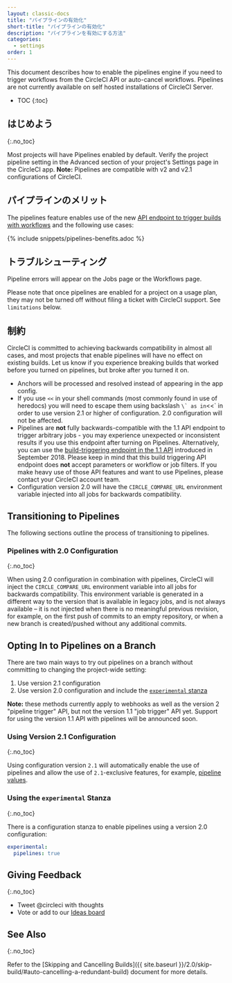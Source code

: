 ```yaml
---
layout: classic-docs
title: "パイプラインの有効化"
short-title: "パイプラインの有効化"
description: "パイプラインを有効にする方法"
categories:
  - settings
order: 1
---
```


This document describes how to enable the pipelines engine if you need to trigger workflows from the CircleCI API or auto-cancel workflows. Pipelines are not currently available on self hosted installations of CircleCI Server.

* TOC
{:toc}

## はじめよう
{:.no_toc}

Most projects will have Pipelines enabled by default. Verify the project pipeline setting in the Advanced section of your project's Settings page in the CircleCI app. **Note:** Pipelines are compatible with v2 and v2.1 configurations of CircleCI.

## パイプラインのメリット

The pipelines feature enables use of the new [API endpoint to trigger builds with workflows](https://circleci.com/docs/api/#trigger-a-new-build-by-project-preview) and the following use cases:

{% include snippets/pipelines-benefits.adoc %}

## トラブルシューティング

Pipeline errors will appear on the Jobs page or the Workflows page.

Please note that once pipelines are enabled for a project on a usage plan, they may not be turned off without filing a ticket with CircleCI support. See `limitations` below.

## 制約
CircleCI is committed to achieving backwards compatibility in almost all cases, and most projects that enable pipelines will have no effect on existing builds. Let us know if you experience breaking builds that worked before you turned on pipelines, but broke after you turned it on.

- Anchors will be processed and resolved instead of appearing in the app config.
- If you use `<<` in your shell commands (most commonly found in use of heredocs) you will need to escape them using backslash ``\` as in``\<<` in order to use version 2.1 or higher of configuration. 2.0 configuration will not be affected.
- Pipelines are **not** fully backwards-compatible with the 1.1 API endpoint to trigger arbitrary jobs - you may experience unexpected or inconsistent results if you use this endpoint after turning on Pipelines. Alternatively, you can use the [build-triggering endpoint in the 1.1 API](https://circleci.com/docs/api/#trigger-a-new-build-by-project-preview) introduced in September 2018. Please keep in mind that this build triggering API endpoint does **not** accept parameters or workflow or job filters. If you make heavy use of those API features and want to use Pipelines, please contact your CircleCI account team.
- Configuration version 2.0 will have the `CIRCLE_COMPARE_URL` environment variable injected into all jobs for backwards compatibility.

## Transitioning to Pipelines

The following sections outline the process of transitioning to pipelines.

### Pipelines with 2.0 Configuration
{:.no_toc}

When using 2.0 configuration in combination with pipelines, CircleCI will inject the `CIRCLE_COMPARE_URL` environment variable into all jobs for backwards compatibility. This environment variable is generated in a different way to the version that is available in legacy jobs, and is not always available – it is not injected when there is no meaningful previous revision, for example, on the first push of commits to an empty repository, or when a new branch is created/pushed without any additional commits.

## Opting In to Pipelines on a Branch

There are two main ways to try out pipelines on a branch without committing to changing the project-wide setting:

1. Use version 2.1 configuration
2. Use version 2.0 configuration and include the [`experimental` stanza](#using-the-experimental-stanza)

**Note:** these methods currently apply to webhooks as well as the version 2 "pipeline trigger" API, but not the version 1.1 "job trigger" API yet. Support for using the version 1.1 API with pipelines will be announced soon.

### Using Version 2.1 Configuration
{:.no_toc}

Using configuration version `2.1` will automatically enable the use of pipelines and allow the use of `2.1`-exclusive features, for example, [pipeline values](https://circleci.com/docs/2.0/pipeline-variables/#pipeline-values).

### Using the `experimental` Stanza
{:.no_toc}

There is a configuration stanza to enable pipelines using a version 2.0 configuration:

```yaml
experimental:
  pipelines: true
```

## Giving Feedback
{:.no_toc}

- Tweet @circleci with thoughts
- Vote or add to our [Ideas board](https://ideas.circleci.com/)

## See Also
{:.no_toc}

Refer to the [Skipping and Cancelling Builds]({{ site.baseurl }}/2.0/skip-build/#auto-cancelling-a-redundant-build) document for more details.
